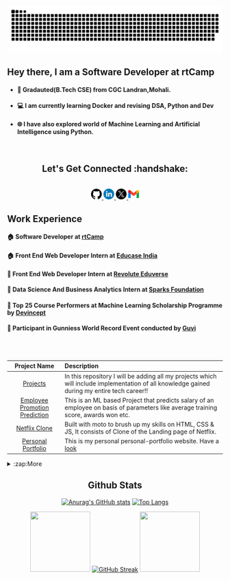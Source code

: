 <html>
 <body>
  <a target="_blank" rel="noopener noreferrer" href="https://github.com/Sourav61/Sourav61/blob/output/github-snake.svg"><img src="https://github.com/Sourav61/Sourav61/blob/output/github-snake.svg" style="max-width: 100%;"></a>
<!--     <h2>Watch my contribution graph get eaten by the snake 🐍</h2> -->
<!--   <img align="center" src="https://github.com/Sourav61/Sourav61/blob/output/github-contribution-grid-snake.gif" width='100%'>  
  <h2>Hi there, I'm <a href="https://personal-portfoliosp.herokuapp.com/">Sourav Pahwa</a> <img src="https://media.giphy.com/media/ltu3chhH9nbtYx36Bd/giphy.gif" width="30"></h2> -->

  <h2>Hey there, I am a Software Developer at rtCamp</h2>

  - <h4>🏡 Gradauted(B.Tech CSE) from CGC Landran,Mohali.</h4>
  - <h4>💻 I am currently learning Docker and revising DSA, Python and Dev</h4>
  - <h4>🌐 I have also explored world of Machine Learning and Artificial Intelligence using Python.</h4>
  <br />


  <h2 align="center">Let's Get Connected :handshake:</h2>
  <p align="center">
  <a href="https://github.com/Sourav61">
  <br />
  
  <img src="https://github.com/Sourav61/Sourav61/blob/master/github-logo.png" alt="github" height="25" width="25" style="max-width:100%;">
  </a>

  <a href="https://www.linkedin.com/in/sourav-pahwa-93b4041b6/" rel="nofollow">
  <img alt="LinkedIn" src="https://github.com/Sourav61/Sourav61/blob/master/linkedin.png" height="25" width="25" style="max-width:100%;">
  </a>

  <a href="https://twitter.com/SouravPahwa9" rel="nofollow">
  <img src="https://github.com/Sourav61/Sourav61/blob/master/twitter.png" alt="Twitter" height="25" width="25" style="max-width: 100%;">
  </a>
  <a href="mailto:sourav61pahwa@gmail.com"><img alt="Gmail" src="https://github.com/Sourav61/Sourav61/blob/master/gmail.png" height="25" width="25"  style="max-width:100%;"></a>

  <h2>Work Experience</h2>

  <h4>🏠 Software Developer at <a href="https://rtcamp.com">rtCamp</a></h4>
  <h4>🏠 Front End Web Developer Intern at <a href="https://educase.io">Educase India</a></h4>
  <h4>🏢 Front End Web Developer Intern at <a href="https://www.linkedin.com/company/revolute/">Revolute Eduverse</a></h4>
  <h4>🏫 Data Science And Business Analytics Intern at <a href="https://www.thesparksfoundationsingapore.org/">Sparks Foundation</a></h4>
  <h4>🎩 Top 25 Course Performers at Machine Learning Scholarship Programme by <a href="https://devincept.tech/">Devincept</a></h4>
  <h4>🙂 Participant in Gunniess World Record Event conducted by <a href="https://www.guvi.in/">Guvi</a></h4>
  <br />
  
  <br />
  <table>
   <thead>
    <tr>
    <th align="center">Project Name</th>
    <th align="left">Description</th>
    </tr>
   </thead>
   <tbody>
    <tr>
     <td align="center"><a href="https://github.com/Sourav61/Projects">Projects</a></td>
     <td align="left">In this repository I will be adding all my projects which will include implementation of all knowledge gained during my entire tech career!!</td>
    </tr>
    <tr>
     <td align="center"><a href="https://github.com/Sourav61/Projects/tree/main/Employee%20Promotion%20Prediction">Employee Promotion Prediction</a></td>
     <td align="left">This is an ML based Project that predicts salary of an employee on basis of parameters like average training score, awards won etc.</td>
    </tr>
    <tr>
     <td align="center"><a href="https://github.com/Sourav61/Netflix-Clone">Netflix Clone</a></td>
     <td align="left">Built with moto to brush up my skills on HTML, CSS & JS, It consists of Clone of the Landing page of Netflix.</td>
    </tr>
    <tr>
     <td align="center"><a href="https://github.com/Sourav61/Portfolio">Personal Portfolio</a></td>
     <td align="left">This is my personal personal-portfolio website. Have a<a href="https://personal-portfolio-sp.herokuapp.com/" rel="nofollow"> look</a></td>
    </tr>
   </tbody>
  </table>
  
  <details>   <summary>:zap:More</summary>
  
  <h1 align="center"> Tech-Stack </h1>
  <p align="center"> 
  <a target="_blank" rel="noopener noreferrer" href="https://camo.githubusercontent.com/22adfb1d85bcb2de22efe8036b9ba680ccf43a8303ce921c934b994607400754/68747470733a2f2f696d672e736869656c64732e696f2f62616467652f632b2b2d2532333030353939432e7376673f267374796c653d666f722d7468652d6261646765266c6f676f3d63253242253242266f676f436f6c6f723d7768697465"><img alt="C++" src="https://camo.githubusercontent.com/22adfb1d85bcb2de22efe8036b9ba680ccf43a8303ce921c934b994607400754/68747470733a2f2f696d672e736869656c64732e696f2f62616467652f632b2b2d2532333030353939432e7376673f267374796c653d666f722d7468652d6261646765266c6f676f3d63253242253242266f676f436f6c6f723d7768697465" data-canonical-src="https://img.shields.io/badge/c++-%2300599C.svg?&amp;style=for-the-badge&amp;logo=c%2B%2B&amp;ogoColor=white" style="max-width:80%;"></a>
   <a target="_blank" rel="noopener noreferrer" href="https://camo.githubusercontent.com/8a64e82b88b71294679fccf25fc132fe4f2aee0d2b44174559df4dc1f9bd507b/68747470733a2f2f696d672e736869656c64732e696f2f62616467652f707974686f6e2d2532333134333534432e7376673f7374796c653d666f722d7468652d6261646765266c6f676f3d707974686f6e266c6f676f436f6c6f723d7768697465"><img alt="Python" src="https://camo.githubusercontent.com/8a64e82b88b71294679fccf25fc132fe4f2aee0d2b44174559df4dc1f9bd507b/68747470733a2f2f696d672e736869656c64732e696f2f62616467652f707974686f6e2d2532333134333534432e7376673f7374796c653d666f722d7468652d6261646765266c6f676f3d707974686f6e266c6f676f436f6c6f723d7768697465" data-canonical-src="https://img.shields.io/badge/python-%2314354C.svg?style=for-the-badge&logo=python&logoColor=white" style="max-width:100%;"></a>
  <a target="_blank" rel="noopener noreferrer" href="https://camo.githubusercontent.com/1f8e7f12b53c7bf4a9ba15fea5020b97c2dd5a0413bde6aec12df5f0025fcc38/68747470733a2f2f696d672e736869656c64732e696f2f62616467652f68746d6c352d2532334533344632362e7376673f267374796c653d666f722d7468652d6261646765266c6f676f3d68746d6c35266c6f676f436f6c6f723d7768697465"><img alt="HTML5" src="https://camo.githubusercontent.com/1f8e7f12b53c7bf4a9ba15fea5020b97c2dd5a0413bde6aec12df5f0025fcc38/68747470733a2f2f696d672e736869656c64732e696f2f62616467652f68746d6c352d2532334533344632362e7376673f267374796c653d666f722d7468652d6261646765266c6f676f3d68746d6c35266c6f676f436f6c6f723d7768697465" data-canonical-src="https://img.shields.io/badge/html5-%23E34F26.svg?&amp;style=for-the-badge&amp;logo=html5&amp;logoColor=white" style="max-width:100%;"></a>
   <a target="_blank" rel="noopener noreferrer" href="https://camo.githubusercontent.com/a0f96256aaddde15e6bc6bcd651d24ba4bb1967339fed819630d91c61aaa1634/68747470733a2f2f696d672e736869656c64732e696f2f62616467652f637373332d2532333135373242362e7376673f267374796c653d666f722d7468652d6261646765266c6f676f3d63737333266c6f676f436f6c6f723d7768697465"><img alt="CSS3" src="https://camo.githubusercontent.com/a0f96256aaddde15e6bc6bcd651d24ba4bb1967339fed819630d91c61aaa1634/68747470733a2f2f696d672e736869656c64732e696f2f62616467652f637373332d2532333135373242362e7376673f267374796c653d666f722d7468652d6261646765266c6f676f3d63737333266c6f676f436f6c6f723d7768697465" data-canonical-src="https://img.shields.io/badge/css3-%231572B6.svg?&amp;style=for-the-badge&amp;logo=css3&amp;logoColor=white" style="max-width:100%;"></a>
   <a target="_blank" rel="noopener noreferrer" href="https://camo.githubusercontent.com/b768ae6e4f89b74512e6de02a8367fd71465bc3d88ef1cf2f1622e2017c32bea/68747470733a2f2f696d672e736869656c64732e696f2f62616467652f626f6f7473747261702d2532333536334437432e7376673f7374796c653d666f722d7468652d6261646765266c6f676f3d626f6f747374726170266c6f676f436f6c6f723d7768697465"><img alt="Bootstrap" src="https://camo.githubusercontent.com/b768ae6e4f89b74512e6de02a8367fd71465bc3d88ef1cf2f1622e2017c32bea/68747470733a2f2f696d672e736869656c64732e696f2f62616467652f626f6f7473747261702d2532333536334437432e7376673f7374796c653d666f722d7468652d6261646765266c6f676f3d626f6f747374726170266c6f676f436f6c6f723d7768697465" data-canonical-src="https://img.shields.io/badge/bootstrap-%23563D7C.svg?style=for-the-badge&logo=bootstrap&logoColor=white" style="max-width:100%;"></a>
   <a target="_blank" rel="noopener noreferrer" href="https://camo.githubusercontent.com/6752a5abda6bc26d149a666e2ef2b0359855cc9526abfc0ad48c4771ec906979/68747470733a2f2f696d672e736869656c64732e696f2f62616467652f6a6176617363726970742d2532333332333333302e7376673f267374796c653d666f722d7468652d6261646765266c6f676f3d6a617661736372697074266c6f676f436f6c6f723d253233463744463145"><img alt="JavaScript" src="https://camo.githubusercontent.com/6752a5abda6bc26d149a666e2ef2b0359855cc9526abfc0ad48c4771ec906979/68747470733a2f2f696d672e736869656c64732e696f2f62616467652f6a6176617363726970742d2532333332333333302e7376673f267374796c653d666f722d7468652d6261646765266c6f676f3d6a617661736372697074266c6f676f436f6c6f723d253233463744463145" data-canonical-src="https://img.shields.io/badge/javascript-%23323330.svg?&amp;style=for-the-badge&amp;logo=javascript&amp;logoColor=%23F7DF1E" style="max-width:100%;"></a>

  <h1 align="center"> Database </h1>
  <p align="center"> 
   <a target="_blank" rel="noopener noreferrer" href="https://camo.githubusercontent.com/72e92f69f36703548704a9eeda2a9889c2756b5e08f01a9aec6e658c148d014e/68747470733a2f2f696d672e736869656c64732e696f2f62616467652f4d6f6e676f44422d3445413934423f7374796c653d666f722d7468652d6261646765266c6f676f3d6d6f6e676f6462266c6f676f436f6c6f723d7768697465"><img alt="JavaScript" src="https://camo.githubusercontent.com/72e92f69f36703548704a9eeda2a9889c2756b5e08f01a9aec6e658c148d014e/68747470733a2f2f696d672e736869656c64732e696f2f62616467652f4d6f6e676f44422d3445413934423f7374796c653d666f722d7468652d6261646765266c6f676f3d6d6f6e676f6462266c6f676f436f6c6f723d7768697465" data-canonical-src="https://img.shields.io/badge/MongoDB-4EA94B?style=for-the-badge&amp;logo=mongodb&amp;logoColor=white" style="max-width:100%;"></a>

   <h1 align="center"> Frameworks </h1>
  <p align="center"> 
   <a target="_blank" rel="noopener noreferrer" href="https://camo.githubusercontent.com/a1eae878fdd3d1c1b687992ca74e5cac85f4b68e60a6efaa7bc8dc9883b71229/68747470733a2f2f696d672e736869656c64732e696f2f62616467652f4e6f64652e6a732d3333393933333f7374796c653d666f722d7468652d6261646765266c6f676f3d6e6f6465646f746a73266c6f676f436f6c6f723d7768697465"><img alt="JavaScript" src="https://camo.githubusercontent.com/a1eae878fdd3d1c1b687992ca74e5cac85f4b68e60a6efaa7bc8dc9883b71229/68747470733a2f2f696d672e736869656c64732e696f2f62616467652f4e6f64652e6a732d3333393933333f7374796c653d666f722d7468652d6261646765266c6f676f3d6e6f6465646f746a73266c6f676f436f6c6f723d7768697465" data-canonical-src="https://img.shields.io/badge/Node.js-339933?style=for-the-badge&amp;logo=nodedotjs&amp;logoColor=white" style="max-width:100%;"></a>
   <a target="_blank" rel="noopener noreferrer" href="https://camo.githubusercontent.com/15b7da9c5e50455ef7c50a5d642afad7ab8d752e575010116727c3865beb026d/68747470733a2f2f696d672e736869656c64732e696f2f62616467652f6a51756572792d3037363941443f7374796c653d666f722d7468652d6261646765266c6f676f3d6a7175657279266c6f676f436f6c6f723d7768697465"><img alt="JavaScript" src="https://camo.githubusercontent.com/15b7da9c5e50455ef7c50a5d642afad7ab8d752e575010116727c3865beb026d/68747470733a2f2f696d672e736869656c64732e696f2f62616467652f6a51756572792d3037363941443f7374796c653d666f722d7468652d6261646765266c6f676f3d6a7175657279266c6f676f436f6c6f723d7768697465" data-canonical-src="https://img.shields.io/badge/jQuery-0769AD?style=for-the-badge&amp;logo=jquery&amp;logoColor=white" style="max-width:100%;"></a>
   <a target="_blank" rel="noopener noreferrer" href="https://camo.githubusercontent.com/55037e0ff8e2c9df84ad631c3d0443a7316776ede7459a5872ccb336d7df2781/68747470733a2f2f696d672e736869656c64732e696f2f62616467652f6e706d2d4342333833373f7374796c653d666f722d7468652d6261646765266c6f676f3d6e706d266c6f676f436f6c6f723d7768697465"><img alt="JavaScript" src="https://camo.githubusercontent.com/55037e0ff8e2c9df84ad631c3d0443a7316776ede7459a5872ccb336d7df2781/68747470733a2f2f696d672e736869656c64732e696f2f62616467652f6e706d2d4342333833373f7374796c653d666f722d7468652d6261646765266c6f676f3d6e706d266c6f676f436f6c6f723d7768697465" data-canonical-src="https://img.shields.io/badge/npm-CB3837?style=for-the-badge&amp;logo=npm&amp;logoColor=white" style="max-width:100%;"></a>
   <a target="_blank" rel="noopener noreferrer" href="https://camo.githubusercontent.com/268ac512e333b69600eb9773a8f80b7a251f4d6149642a50a551d4798183d621/68747470733a2f2f696d672e736869656c64732e696f2f62616467652f52656163742d3230323332413f7374796c653d666f722d7468652d6261646765266c6f676f3d7265616374266c6f676f436f6c6f723d363144414642"><img alt="JavaScript" src="https://camo.githubusercontent.com/268ac512e333b69600eb9773a8f80b7a251f4d6149642a50a551d4798183d621/68747470733a2f2f696d672e736869656c64732e696f2f62616467652f52656163742d3230323332413f7374796c653d666f722d7468652d6261646765266c6f676f3d7265616374266c6f676f436f6c6f723d363144414642" data-canonical-src="https://img.shields.io/badge/React-20232A?style=for-the-badge&amp;logo=react&amp;logoColor=61DAFB" style="max-width:100%;"></a>

  </p>
   
   <div style="display: flex; justify-content: center;" align="center" dir="auto">
   <a href="https://camo.githubusercontent.com/326c183a555a5eb65a99265cd10522d7f4c6951c1d978d3cb3feeb779a946586/68747470733a2f2f6769746875622d726561646d652d73746174732e76657263656c2e6170702f6170692f77616b6174696d653f757365726e616d653d736f757261763631" rel="nofollow">
    <img src="https://camo.githubusercontent.com/326c183a555a5eb65a99265cd10522d7f4c6951c1d978d3cb3feeb779a946586/68747470733a2f2f6769746875622d726561646d652d73746174732e76657263656c2e6170702f6170692f77616b6174696d653f757365726e616d653d736f757261763631" alt="sourav wakatime stats" style="max-width: 100%;">
   </a>
  </div>
   
 </details>
  
  <h2 align="center">Github Stats</h2>

  <div align="center" display="flex" dir="auto">
   <a href="https://github.com/anuraghazra/github-readme-stats"><img src="https://camo.githubusercontent.com/59851c9bacb2a03e6d63c4560cc4f689a39e105065fb14b2e6c42b09e91dde6a/68747470733a2f2f6769746875622d726561646d652d73746174732e76657263656c2e6170702f6170693f757365726e616d653d536f75726176363126636f756e745f707269766174653d74727565267468656d653d7261646963616c" style="width: 50%" alt="Anurag's GitHub stats" data-canonical-src="https://github-readme-stats.vercel.app/api?username=Sourav61&amp;count_private=true&amp;theme=radical" style="max-width: 100%;"></a>
    <a href="https://github.com/anuraghazra/github-readme-stats"><img src="https://camo.githubusercontent.com/4456d046be7424328e2897bbfa132df8b706fca759e4e197559b792d0df861bd/68747470733a2f2f6769746875622d726561646d652d73746174732e76657263656c2e6170702f6170692f746f702d6c616e67732f3f757365726e616d653d536f757261763631266c61796f75743d636f6d7061637426686964653d4a7570797465724e6f7465626f6f6b" alt="Top Langs" data-canonical-src="https://github-readme-stats.vercel.app/api/top-langs/?username=Sourav61&amp;layout=compact&amp;&hide=JupyterNotebook" style="max-width: 100%; ">
    </a>
  </div>
 
  <div align="center">
   <p align="center">
      <img height="140" width="140" src="https://user-images.githubusercontent.com/78967360/158388511-9b4590dc-96f5-402a-9b6b-b51add4efc70.png">
      <a href="https://git.io/streak-stats"><img src="https://streak-stats.demolab.com?user=Sourav61&theme=black-ice&stroke=000000&background=060A0CD0" alt="GitHub Streak" /></a>
      <img height="140" width="140" src="https://user-images.githubusercontent.com/78967360/158388859-2bac10f7-efd5-45d7-93bb-777271b5426f.png">
   </p>
  </div>
  
  <br />
<!--   <h2>Watch my contribution graph get eaten by the snake 🐍</h2>
  <img align="center" src="https://github.com/Sourav61/Sourav61/blob/output/github-contribution-grid-snake.gif" width="1050">   -->
 </body>
</html>
